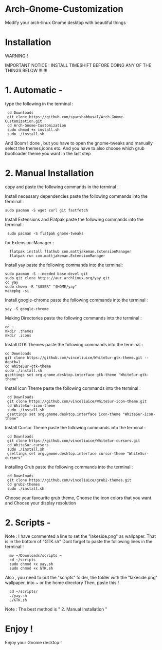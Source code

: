 # Arch-Gnome-Customization
Modify your arch-linux Gnome desktop with beautiful things

# Installation

WARNING !

IMPORTANT NOTICE : INSTALL TIMESHIFT BEFORE DOING ANY OF THE THINGS BELOW !!!!!!!



# 1. Automatic -
   type the following in the terminal :

     cd Downloads
     git clone https://github.com/sparshabhusal/Arch-Gnome-Customization.git
     cd Arch-Gnome-Customization
     sudo chmod +x install.sh
     sudo ./install.sh

And Boom ! done , but you have to open the gnome-tweaks and manually select the themes,icons etc.
And you have to also choose which grub bootloader theme you want in the last step

# 2. Manual Installation
   copy and paste the following commands in the terminal :
   
 Install necessary dependencies
paste the following commands into the terminal :

    sudo pacman -S wget curl git fastfetch 

 Install Extensions and Flatpak
paste the following commands into the terminal :

     sudo pacman -S flatpak gnome-tweaks

for Extension-Manager :

      flatpak install flathub com.mattjakeman.ExtensionManager
      flatpak run com.mattjakeman.ExtensionManager

 Install yay 
paste the following commands into the terminal:

    sudo pacman -S --needed base-devel git
    sudo git clone https://aur.archlinux.org/yay.git
    cd yay
    sudo chown -R "$USER" "$HOME/yay"
    makepkg -si

 Install google-chrome
paste the following commands into the terminal :

    yay -S google-chrome

 Making Directories
paste the following commands into the terminal :

    cd ~
    mkdir .themes
    mkdir .icons

 Install GTK Themes
paste the following commands into the terminal :

    cd Downloads
    git clone https://github.com/vinceliuice/WhiteSur-gtk-theme.git --depth=1
    cd WhiteSur-gtk-theme
    sudo ./install.sh
    gsettings set org.gnome.desktop.interface gtk-theme "WhiteSur-gtk-theme"

 Install Icon Theme
paste the following commands into the terminal :

     cd Downloads
     git clone https://github.com/vinceliuice/WhiteSur-icon-theme.git
     cd WhiteSur-icon-theme
     sudo ./install.sh
     gsettings set org.gnome.desktop.interface icon-theme "WhiteSur-icon-theme"

 Install Cursor Theme
paste the following commands into the terminal :

     cd Downloads
     git clone https://github.com/vinceliuice/WhiteSur-cursors.git
     cd WhiteSur-cursors
     sudo ./install.sh
     gsettings set org.gnome.desktop.interface cursor-theme "WhiteSur-cursors"

 Installing Grub
paste the following commands into the terminal :

     cd Downloads
     git clone https://github.com/vinceliuice/grub2-themes.git
     cd grub2-themes
     sudo ./install.sh

Choose your favourite grub theme,
Choose the icon colors that you want and
Choose your display resolution

# 2. Scripts -
Note : I have commented a line to set the "lakeside.png" as wallpaper. That is in the bottom of "GTK.sh"
       Dont forget to paste the following lines in the terminal !

      mv ~/Downloads/scripts ~
      cd ~/scripts
      sudo chmod +x yay.sh
      sudo chmod +x GTK.sh

Also , you need to put the "scripts" folder, the folder with the "lakeside.png" wallpaper, into ~ or the home directory
Then, paste this !

      cd ~/scripts/
      ./yay.sh
      ./GTK.sh


Note : The best method is " 2. Manual Installation "

# Enjoy !
Enjoy your Gnome desktop !

      
